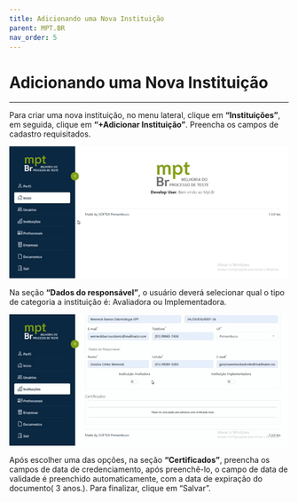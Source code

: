 ```yaml
---
title: Adicionando uma Nova Instituição
parent: MPT.BR
nav_order: 5
---
```


# Adicionando uma Nova Instituição
---

Para criar uma nova instituição, no menu lateral, clique em **“Instituições”**, em seguida, clique em **“+Adicionar Instituição”**. Preencha os campos de cadastro requisitados. 

![Adicionando Nova Empresa 1](/assets/gifs/Addinstituição1.gif)

Na seção **“Dados do responsável”**, o usuário deverá selecionar qual o tipo de categoria a instituição é: Avaliadora ou Implementadora.

![Adicionando Nova Empresa 1](/assets/gifs/Addinstituição2.gif)

Após escolher uma das opções, na seção **“Certificados”**, preencha os campos de data de credenciamento, após preenchê-lo, o campo de data de validade é preenchido automaticamente, com a data de expiração do documento( 3 anos.). Para finalizar, clique em “Salvar”.